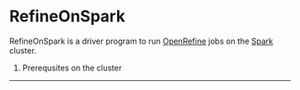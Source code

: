 # RefineOnSpark

RefineOnSpark is a driver program to run [OpenRefine](http://openrefine.org) jobs on the [Spark](http://spark.apache.org) cluster.

1. Prerequsites on the cluster
--------------------------------